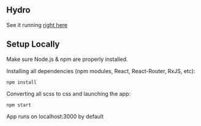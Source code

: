 

## Hydro

See it running <a href="https://cbrenneisen.github.io/hydro"> right here </a>



## Setup Locally

Make sure Node.js & npm are properly installed.

Installing all dependencies (npm modules, React, React-Router, RxJS, etc):
```
npm install
```

Converting all scss to css and launching the app:
```
npm start
```

App runs on localhost:3000 by default
